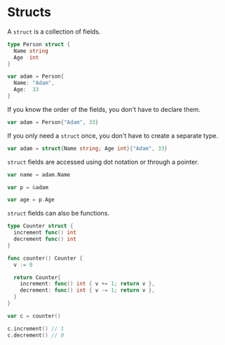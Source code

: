 # Structs

A `struct` is a collection of fields.

```go
type Person struct {
  Name string
  Age  int
}

var adam = Person{
  Name: "Adam",
  Age:  33
}
```

If you know the order of the fields, you don't have to declare them.

```go
var adam = Person{"Adam", 33}
```

If you only need a `struct` once, you don't have to create a separate type.

```go
var adam = struct{Name string; Age int}{"Adam", 33}
```

`struct` fields are accessed using dot notation or through a pointer.

```go
var name = adam.Name

var p = &adam

var age = p.Age
```

`struct` fields can also be functions.

```go
type Counter struct {
  increment func() int
  decrement func() int
}

func counter() Counter {
  v := 0

  return Counter{
    increment: func() int { v += 1; return v },
    decrement: func() int { v -= 1; return v },
  }
}

var c = counter()

c.increment() // 1
c.decrement() // 0
```
